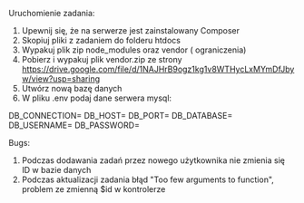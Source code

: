 Uruchomienie zadania:
1. Upewnij się, że na serwerze jest zainstalowany Composer
2. Skopiuj pliki z zadaniem do folderu htdocs
3. Wypakuj plik zip node_modules oraz vendor ( ograniczenia)
4. Pobierz i wypakuj plik vendor.zip ze strony https://drive.google.com/file/d/1NAJHrB9ogz1kg1v8WTHycLxMYmDfJbyw/view?usp=sharing
5. Utwórz nową bazę danych
6. W pliku .env podaj dane serwera mysql:

 DB_CONNECTION=
 DB_HOST=
 DB_PORT=
 DB_DATABASE=
 DB_USERNAME=
 DB_PASSWORD=

Bugs:
1. Podczas dodawania zadań przez nowego użytkownika nie zmienia się ID w bazie danych
2. Podczas aktualizacji zadania błąd "Too few arguments to function", problem ze zmienną $id w kontrolerze
